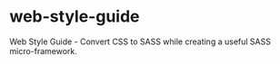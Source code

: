# web-style-guide
Web Style Guide - Convert CSS to SASS while creating a useful SASS micro-framework.
